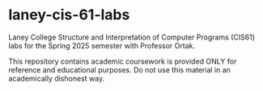# laney-cis-61-labs
Laney College Structure and Interpretation of Computer Programs (CIS61) labs for the Spring 2025 semester with Professor Ortak.

This repository contains academic coursework is provided ONLY for reference and educational purposes. Do not use this material in an academically dishonest way.
